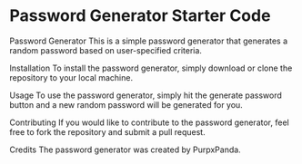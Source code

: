 # Password Generator Starter Code
Password Generator
This is a simple password generator that generates a random password based on user-specified criteria.

Installation
To install the password generator, simply download or clone the repository to your local machine.

Usage
To use the password generator, simply hit the generate password button and a new random password will be generated for you.

Contributing
If you would like to contribute to the password generator, feel free to fork the repository and submit a pull request.

Credits
The password generator was created by PurpxPanda.
